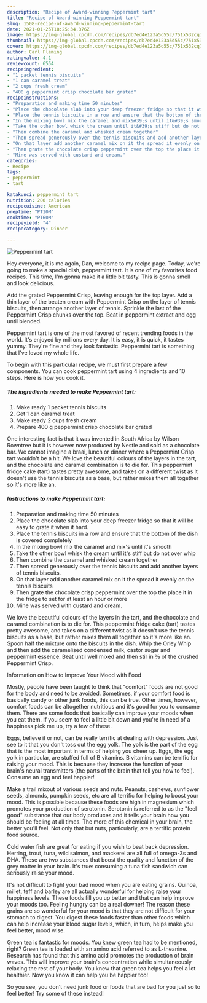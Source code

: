 ```yaml
---
description: "Recipe of Award-winning Peppermint tart"
title: "Recipe of Award-winning Peppermint tart"
slug: 1508-recipe-of-award-winning-peppermint-tart
date: 2021-01-25T18:25:34.376Z
image: https://img-global.cpcdn.com/recipes/db7ed4e123a5d55c/751x532cq70/peppermint-tart-recipe-main-photo.jpg
thumbnail: https://img-global.cpcdn.com/recipes/db7ed4e123a5d55c/751x532cq70/peppermint-tart-recipe-main-photo.jpg
cover: https://img-global.cpcdn.com/recipes/db7ed4e123a5d55c/751x532cq70/peppermint-tart-recipe-main-photo.jpg
author: Carl Fleming
ratingvalue: 4.1
reviewcount: 6554
recipeingredient:
- "1 packet tennis biscuits"
- "1 can caramel treat"
- "2 cups fresh cream"
- "400 g peppermint crisp chocolate bar grated"
recipeinstructions:
- "Preparation and making time 50 minutes"
- "Place the chocolate slab into your deep freezer fridge so that it will be easy to grate it when it hard."
- "Place the tennis biscuits in a row and ensure that the bottom of the dish is covered completely"
- "In the mixing bowl mix the caramel and mix&#39;s until it&#39;s smooth"
- "Take the other bowl whisk the cream until it&#39;s stiff but do not over whip"
- "Then combine the caramel and whisked cream together"
- "Then spread generously over the tennis biscuits and add another layers of tennis biscuits."
- "On that layer add another caramel mix on it the spread it evenly on the tennis biscuits"
- "Then grate the chocolate crisp peppermint over the top the place it in the fridge to set for at least an hour or more"
- "Mine was served with custard and cream."
categories:
- Recipe
tags:
- peppermint
- tart

katakunci: peppermint tart 
nutrition: 200 calories
recipecuisine: American
preptime: "PT10M"
cooktime: "PT60M"
recipeyield: "4"
recipecategory: Dinner

---
```



![Peppermint tart](https://img-global.cpcdn.com/recipes/db7ed4e123a5d55c/751x532cq70/peppermint-tart-recipe-main-photo.jpg)

Hey everyone, it is me again, Dan, welcome to my recipe page. Today, we're going to make a special dish, peppermint tart. It is one of my favorites food recipes. This time, I'm gonna make it a little bit tasty. This is gonna smell and look delicious.

Add the grated Peppermint Crisp, leaving enough for the top layer. Add a thin layer of the beaten cream with Peppermint Crisp on the layer of tennis biscuits, then arrange another layer of tennis. Sprinkle the last of the Peppermint Crisp chunks over the top. Beat in peppermint extract and egg until blended.

Peppermint tart is one of the most favored of recent trending foods in the world. It's enjoyed by millions every day. It is easy, it is quick, it tastes yummy. They're fine and they look fantastic. Peppermint tart is something that I've loved my whole life.


To begin with this particular recipe, we must first prepare a few components. You can cook peppermint tart using 4 ingredients and 10 steps. Here is how you cook it.

<!--inarticleads1-->

##### The ingredients needed to make Peppermint tart:

1. Make ready 1 packet tennis biscuits
1. Get 1 can caramel treat
1. Make ready 2 cups fresh cream
1. Prepare 400 g peppermint crisp chocolate bar grated


One interesting fact is that it was invented in South Africa by Wilson Rowntree but it is however now produced by Nestle and sold as a chocolate bar. We cannot imagine a braai, lunch or dinner where a Peppermint Crisp tart wouldn&#39;t be a hit. We love the beautiful colours of the layers in the tart, and the chocolate and caramel combination is to die for. This peppermint fridge cake (tart) tastes pretty awesome, and takes on a different twist as it doesn&#39;t use the tennis biscuits as a base, but rather mixes them all together so it&#39;s more like an. 

<!--inarticleads2-->

##### Instructions to make Peppermint tart:

1. Preparation and making time 50 minutes
1. Place the chocolate slab into your deep freezer fridge so that it will be easy to grate it when it hard.
1. Place the tennis biscuits in a row and ensure that the bottom of the dish is covered completely
1. In the mixing bowl mix the caramel and mix&#39;s until it&#39;s smooth
1. Take the other bowl whisk the cream until it&#39;s stiff but do not over whip
1. Then combine the caramel and whisked cream together
1. Then spread generously over the tennis biscuits and add another layers of tennis biscuits.
1. On that layer add another caramel mix on it the spread it evenly on the tennis biscuits
1. Then grate the chocolate crisp peppermint over the top the place it in the fridge to set for at least an hour or more
1. Mine was served with custard and cream.


We love the beautiful colours of the layers in the tart, and the chocolate and caramel combination is to die for. This peppermint fridge cake (tart) tastes pretty awesome, and takes on a different twist as it doesn&#39;t use the tennis biscuits as a base, but rather mixes them all together so it&#39;s more like an. Spoon half the mixture onto the biscuits in the dish. Whip the Orley Whip and then add the caramelised condensed milk, castor sugar and peppermint essence. Beat until well mixed and then stir in ⅔ of the crushed Peppermint Crisp. 

Information on How to Improve Your Mood with Food


Mostly, people have been taught to think that "comfort" foods are not good for the body and need to be avoided. Sometimes, if your comfort food is basically candy or other junk foods, this can be true. Other times, however, comfort foods can be altogether nutritious and it's good for you to consume them. There are some foods that basically can improve your moods when you eat them. If you seem to feel a little bit down and you're in need of a happiness pick me up, try a few of these.

Eggs, believe it or not, can be really terrific at dealing with depression. Just see to it that you don't toss out the egg yolk. The yolk is the part of the egg that is the most important in terms of helping you cheer up. Eggs, the egg yolk in particular, are stuffed full of B vitamins. B vitamins can be terrific for raising your mood. This is because they increase the function of your brain's neural transmitters (the parts of the brain that tell you how to feel). Consume an egg and feel happier!

Make a trail mixout of various seeds and nuts. Peanuts, cashews, sunflower seeds, almonds, pumpkin seeds, etc are all terrific for helping to boost your mood. This is possible because these foods are high in magnesium which promotes your production of serotonin. Serotonin is referred to as the "feel good" substance that our body produces and it tells your brain how you should be feeling at all times. The more of this chemical in your brain, the better you'll feel. Not only that but nuts, particularly, are a terrific protein food source.

Cold water fish are great for eating if you wish to beat back depression. Herring, trout, tuna, wild salmon, and mackerel are all full of omega-3s and DHA. These are two substances that boost the quality and function of the grey matter in your brain. It's true: consuming a tuna fish sandwich can seriously raise your mood. 

It's not difficult to fight your bad mood when you are eating grains. Quinoa, millet, teff and barley are all actually wonderful for helping raise your happiness levels. These foods fill you up better and that can help improve your moods too. Feeling hungry can be a real downer! The reason these grains are so wonderful for your mood is that they are not difficult for your stomach to digest. You digest these foods faster than other foods which can help increase your blood sugar levels, which, in turn, helps make you feel better, mood wise.

Green tea is fantastic for moods. You knew green tea had to be mentioned, right? Green tea is loaded with an amino acid referred to as L-theanine. Research has found that this amino acid promotes the production of brain waves. This will improve your brain's concentration while simultaneously relaxing the rest of your body. You knew that green tea helps you feel a lot healthier. Now you know it can help you be happier too!

So you see, you don't need junk food or foods that are bad for you just so to feel better! Try some of these instead!

